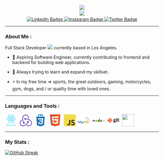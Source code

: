 <div id="header" align="center">
  <img src="https://media.giphy.com/media/Ph6A5WjBAI3981PAsf/giphy.gif" width="200"/>
  <div>
  <img src="https://media.giphy.com/media/hvRJCLFzcasrR4ia7z/giphy.gif" width="30px"/>
  </div>
  <div id="badges">
  <a href="https://www.linkedin.com/in/edison-jeon/">
    <img src="https://img.shields.io/badge/LinkedIn-blue?style=for-the-badge&logo=linkedin&logoColor=white" alt="LinkedIn Badge"/>
  </a>
  <a href="https://www.instagram.com/edisonthe2nd/">
    <img src="https://img.shields.io/badge/Instagram-purple?style=for-the-badge&logo=instagram&logoColor=white" alt="Instagram Badge"/>
  </a>
  <a href="https://twitter.com/hongmin_ii">
    <img src="https://img.shields.io/badge/Twitter-blue?style=for-the-badge&logo=twitter&logoColor=white" alt="Twitter Badge"/>
  </a>
</div>
</div>

---

### About Me :
Full Stack Developer <img src="https://media.giphy.com/media/WUlplcMpOCEmTGBtBW/giphy.gif" width="30"> currently based in Los Angeles.
- :telescope: Aspiring Software Engineer, currently contributing to frontend and backend for building web applications.

- :seedling: Always trying to learn and expand my skillset.

- :zap: In my free time => sports, the great outdoors, gaming, motorcycles, gym, dogs, and / or quality time with loved ones.

---

### Languages and Tools :
<div>
  <img src="https://github.com/devicons/devicon/blob/master/icons/react/react-original-wordmark.svg" title="React" alt="React" width="40" height="40"/>&nbsp;
  <img src="https://github.com/devicons/devicon/blob/master/icons/redux/redux-original.svg" title="Redux" alt="Redux " width="40" height="40"/>&nbsp;
  <img src="https://github.com/devicons/devicon/blob/master/icons/css3/css3-plain-wordmark.svg"  title="CSS3" alt="CSS" width="40" height="40"/>&nbsp;
  <img src="https://github.com/devicons/devicon/blob/master/icons/html5/html5-original.svg" title="HTML5" alt="HTML" width="40" height="40"/>&nbsp;
  <img src="https://github.com/devicons/devicon/blob/master/icons/javascript/javascript-original.svg" title="JavaScript" alt="JavaScript" width="40" height="40"/>&nbsp;
  <img src="https://github.com/devicons/devicon/blob/master/icons/mysql/mysql-original-wordmark.svg" title="MySQL"  alt="MySQL" width="40" height="40"/>&nbsp;
  <img src="https://github.com/devicons/devicon/blob/master/icons/nodejs/nodejs-original-wordmark.svg" title="NodeJS" alt="NodeJS" width="40" height="40"/>&nbsp;
  <img src="https://github.com/devicons/devicon/blob/master/icons/git/git-original-wordmark.svg" title="Git" alt="Git" width="40" height="40"/>&nbsp;
  <img src='https://media.giphy.com/media/0U7bWQK9s75PjRKcHz/giphy.gif' width='40' height='40' />
</div>

---

### My Stats :
[![GitHub Streak](http://github-readme-streak-stats.herokuapp.com?user=EdisonJeon&theme=dark&background=000000)](https://git.io/streak-stats)

